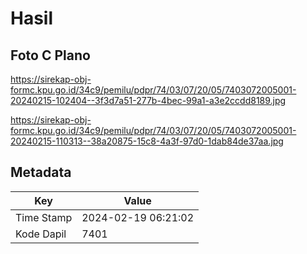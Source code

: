 # Hasil

## Foto C Plano

https://sirekap-obj-formc.kpu.go.id/34c9/pemilu/pdpr/74/03/07/20/05/7403072005001-20240215-102404--3f3d7a51-277b-4bec-99a1-a3e2ccdd8189.jpg

https://sirekap-obj-formc.kpu.go.id/34c9/pemilu/pdpr/74/03/07/20/05/7403072005001-20240215-110313--38a20875-15c8-4a3f-97d0-1dab84de37aa.jpg


## Metadata

| Key        | Value               |
| ---------- | ------------------- |
| Time Stamp | 2024-02-19 06:21:02 |
| Kode Dapil | 7401                |



